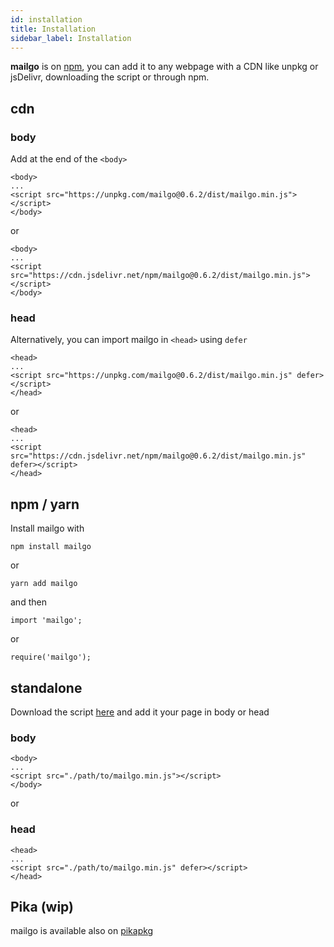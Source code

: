 ```yaml
---
id: installation
title: Installation
sidebar_label: Installation
---
```


**mailgo** is on <a href="https://www.npmjs.com/package/mailgo">npm</a>, you can add it to any webpage with a CDN like unpkg or jsDelivr, downloading the script or through npm.

## cdn

### body

Add at the end of the `<body>`

```
<body>
...
<script src="https://unpkg.com/mailgo@0.6.2/dist/mailgo.min.js"></script>
</body>
```

or

```
<body>
...
<script src="https://cdn.jsdelivr.net/npm/mailgo@0.6.2/dist/mailgo.min.js"></script>
</body>
```

### head

Alternatively, you can import mailgo in `<head>` using `defer`

```
<head>
...
<script src="https://unpkg.com/mailgo@0.6.2/dist/mailgo.min.js" defer></script>
</head>
```

or

```
<head>
...
<script src="https://cdn.jsdelivr.net/npm/mailgo@0.6.2/dist/mailgo.min.js" defer></script>
</head>
```

## npm / yarn

Install mailgo with

```
npm install mailgo
```

or

```
yarn add mailgo
```

and then

```
import 'mailgo';
```

or

```
require('mailgo');
```

## standalone

Download the script <a href="https://unpkg.com/mailgo@0.6.2/dist/mailgo.min.js">here</a> and add it your page in body or head

### body

```
<body>
...
<script src="./path/to/mailgo.min.js"></script>
</body>
```

or

### head

```
<head>
...
<script src="./path/to/mailgo.min.js" defer></script>
</head>
```

## Pika (wip)

mailgo is available also on <a href="https://www.pikapkg.com/packages/?q=mailgo" target="_blank">pikapkg</a>
